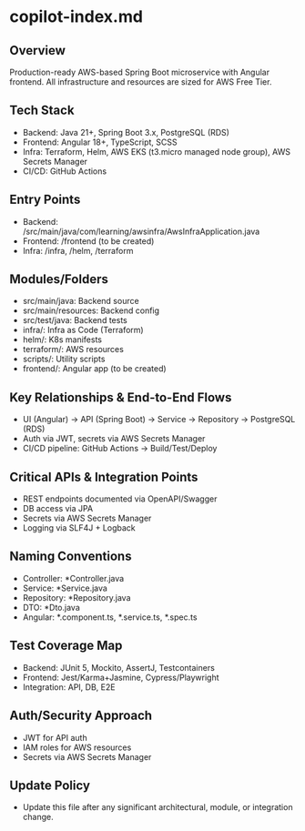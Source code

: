 # copilot-index.md

## Overview
Production-ready AWS-based Spring Boot microservice with Angular frontend. All infrastructure and resources are sized for AWS Free Tier.

## Tech Stack
- Backend: Java 21+, Spring Boot 3.x, PostgreSQL (RDS)
- Frontend: Angular 18+, TypeScript, SCSS
- Infra: Terraform, Helm, AWS EKS (t3.micro managed node group), AWS Secrets Manager
- CI/CD: GitHub Actions

## Entry Points
- Backend: /src/main/java/com/learning/awsinfra/AwsInfraApplication.java
- Frontend: /frontend (to be created)
- Infra: /infra, /helm, /terraform

## Modules/Folders
- src/main/java: Backend source
- src/main/resources: Backend config
- src/test/java: Backend tests
- infra/: Infra as Code (Terraform)
- helm/: K8s manifests
- terraform/: AWS resources
- scripts/: Utility scripts
- frontend/: Angular app (to be created)

## Key Relationships & End-to-End Flows
- UI (Angular) → API (Spring Boot) → Service → Repository → PostgreSQL (RDS)
- Auth via JWT, secrets via AWS Secrets Manager
- CI/CD pipeline: GitHub Actions → Build/Test/Deploy

## Critical APIs & Integration Points
- REST endpoints documented via OpenAPI/Swagger
- DB access via JPA
- Secrets via AWS Secrets Manager
- Logging via SLF4J + Logback

## Naming Conventions
- Controller: *Controller.java
- Service: *Service.java
- Repository: *Repository.java
- DTO: *Dto.java
- Angular: *.component.ts, *.service.ts, *.spec.ts

## Test Coverage Map
- Backend: JUnit 5, Mockito, AssertJ, Testcontainers
- Frontend: Jest/Karma+Jasmine, Cypress/Playwright
- Integration: API, DB, E2E

## Auth/Security Approach
- JWT for API auth
- IAM roles for AWS resources
- Secrets via AWS Secrets Manager

## Update Policy
- Update this file after any significant architectural, module, or integration change.

